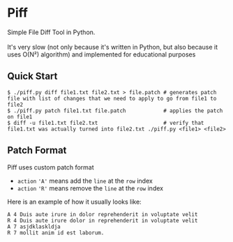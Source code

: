 # Piff  

Simple File Diff Tool in Python.<br/>  
It's very slow (not only because it's written in Python, but also because it uses O(N²) algorithm) and implemented for educational purposes

## Quick Start 

```console
$ ./piff.py diff file1.txt file2.txt > file.patch # generates patch file with list of changes that we need to apply to go from file1 to file2
$ ./piff.py patch file1.txt file.patch            # applies the patch on file1
$ diff -u file1.txt file2.txt                     # verify that file1.txt was actually turned into file2.txt ./piff.py <file1> <file2>
```

## Patch Format

Piff uses custom patch format

- `action` `'A'` means add the `line` at the `row` index
- `action` `'R'` means remove the `line` at the `row` index

Here is an example of how it usually looks like:

```
A 4 Duis aute irure in dolor reprehenderit in voluptate velit
R 4 Duis aute irure dolor in reprehenderit in voluptate velit
A 7 asjdklaskldja
R 7 mollit anim id est laborum.
```

